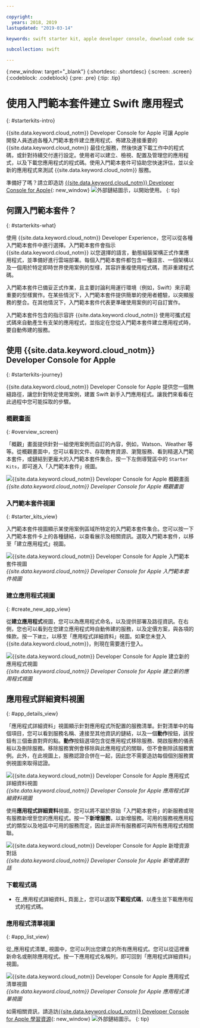 ```yaml
---

copyright:
  years: 2018, 2019
lastupdated: "2019-03-14"

keywords: swift starter kit, apple developer console, download code swift, app details swift, create swift app

subcollection: swift

---
```


{:new_window: target="_blank"}
{:shortdesc: .shortdesc}
{:screen: .screen}
{:codeblock: .codeblock}
{:pre: .pre}
{:tip: .tip}

# 使用入門範本套件建立 Swift 應用程式
{: #starterkits-intro}

{{site.data.keyword.cloud_notm}} Developer Console for Apple 可讓 Apple 開發人員透過各種入門範本套件建立應用程式、佈建及連接重要的 {{site.data.keyword.cloud_notm}} 最佳化服務，然後快速下載工作中的程式碼，或針對持續交付進行設定。使用者可以建立、檢視、配置及管理您的應用程式，以及下載您應用程式的程式碼。使用入門範本套件可協助您快速評估，並以全新的應用程式來測試 {{site.data.keyword.cloud_notm}} 服務。

準備好了嗎？請立即造訪 [{{site.data.keyword.cloud_notm}} Developer Console for Apple](https://cloud.ibm.com/developer/appledevelopment/starter-kits){: new_window} ![外部鏈結圖示](../../icons/launch-glyph.svg "外部鏈結圖示")，以開始使用。
{: tip}

## 何謂入門範本套件？
{: #starterkits-what}

使用 {{site.data.keyword.cloud_notm}} Developer Experience，您可以從各種入門範本套件中進行選擇。入門範本套件會指示 {{site.data.keyword.cloud_notm}} 以您選擇的語言，動態組裝架構正式作業應用程式，並準備好進行雲端部署。每個入門範本套件都包含一種語言、一個架構以及一個用於特定即時世界使用案例的型樣，其容許重複使用程式碼，而非重建程式碼。

入門範本套件已備妥正式作業，且主要討論利用運行環境（例如，Swift）來示範重要的型樣實作。在某些情況下，入門範本套件提供簡單的使用者體驗，以突顯服務的整合。在其他情況下，入門範本套件代表更準確使用案例的可自訂實作。

入門範本套件包含的指示容許 {{site.data.keyword.cloud_notm}} 使用可攜式程式碼來自動產生有支架的應用程式，並指定在您從入門範本套件建立應用程式時，要自動佈建的服務。

## 使用 {{site.data.keyword.cloud_notm}} Developer Console for Apple
{: #starterkits-journey}

{{site.data.keyword.cloud_notm}} Developer Console for Apple 提供您一個無縫路徑，讓您針對特定使用案例，建置 Swift 新手入門應用程式。讓我們來看看在此過程中您可能採取的步驟。

### 概觀畫面
{: #overview_screen}

「概觀」畫面提供針對一組使用案例而自訂的內容，例如，Watson、Weather 等等。從概觀畫面中，您可以看到文件、存取教育資源、瀏覽服務、看到精選入門範本套件，或鏈結到更龐大的入門範本套件集合。按一下左側導覽區中的 `Starter Kits`，即可進入「入門範本套件」視圖。

![{{site.data.keyword.cloud_notm}} Developer Console for Apple 概觀畫面](images/overview_screen.png "概觀畫面") <br> *{{site.data.keyword.cloud_notm}} Developer Console for Apple 概觀畫面*

### 入門範本套件視圖
{: #starter_kits_view}

入門範本套件視圖顯示某使用案例區域所特定的入門範本套件集合。您可以按一下入門範本套件卡上的各種鏈結，以查看展示及相關資訊。選取入門範本套件，以移至「建立應用程式」視圖。

![{{site.data.keyword.cloud_notm}} Developer Console for Apple 入門範本套件視圖](images/starter_kits_screen.png "入門範本套件視圖") <br> *{{site.data.keyword.cloud_notm}} Developer Console for Apple 入門範本套件視圖*

### 建立應用程式視圖
{: #create_new_app_view}

從**建立應用程式**視圖，您可以為應用程式命名，以及提供部署及路徑資訊。在右側，您也可以看到在您建立應用程式時自動佈建的服務，以及定價方案，與各項的條款。按一下`建立`，以移至「應用程式詳細資料」視圖。如果您未登入 {{site.data.keyword.cloud_notm}}，則現在需要進行登入。

![{{site.data.keyword.cloud_notm}} Developer Console for Apple 建立新的應用程式視圖](images/create_new_project_screen.png "建立新的應用程式視圖") <br> *{{site.data.keyword.cloud_notm}} Developer Console for Apple 建立新的應用程式視圖*

## 應用程式詳細資料視圖
{: #app_details_view}

「應用程式詳細資料」視圖顯示針對應用程式所配置的服務清單。針對清單中的每個項目，您可以看到服務名稱、連接至其他資訊的鏈結，以及一個**動作**按鈕，該按鈕有三個垂直對齊的點。**動作**按鈕選項包含從應用程式移除服務、開啟服務的儀表板以及刪除服務。移除服務實例會移除與此應用程式的關聯，但不會刪除該服務實例。此外，在此視圖上，服務認證合併在一起，因此您不需要造訪每個個別服務實例視圖來取得認證。

![{{site.data.keyword.cloud_notm}} Developer Console for Apple 應用程式詳細資料視圖](images/project_details_screen.png "應用程式詳細資料視圖") <br> *{{site.data.keyword.cloud_notm}} Developer Console for Apple 應用程式詳細資料視圖*

使用**應用程式詳細資料**視圖，您可以將不屬於原始「入門範本套件」的新服務或現有服務新增至您的應用程式。按一下**新增服務**，以新增服務。可用的服務視應用程式的類型以及地區中可用的服務而定，因此並非所有服務都可與所有應用程式相關聯。

![{{site.data.keyword.cloud_notm}} Developer Console for Apple 新增資源對話](images/add_resource_screen.png "新增資源對話") <br> *{{site.data.keyword.cloud_notm}} Developer Console for Apple 新增資源對話*

### 下載程式碼

* 在_應用程式詳細資料_ 頁面上，您可以選取**下載程式碼**，以產生並下載應用程式的程式碼。

### 應用程式清單視圖
{: #app_list_view}

從_應用程式清單_ 視圖中，您可以列出您建立的所有應用程式。您可以從這裡重新命名或刪除應用程式。按一下應用程式名稱列，即可回到「應用程式詳細資料」視圖。

![{{site.data.keyword.cloud_notm}} Developer Console for Apple 應用程式清單視圖](images/project_list_screen.png "應用程式清單視圖") <br> *{{site.data.keyword.cloud_notm}} Developer Console for Apple 應用程式清單視圖*

如需相關資訊，請造訪[{{site.data.keyword.cloud_notm}} Developer Console for Apple 學習資源](https://cloud.ibm.com/developer/appledevelopment/learning-resources){: new_window} ![外部鏈結圖示](../../icons/launch-glyph.svg "外部鏈結圖示")。
{: tip}
